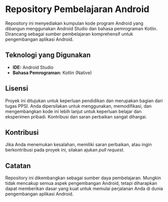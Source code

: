 # Repository Pembelajaran Android

Repository ini menyediakan kumpulan kode program Android yang dibangun menggunakan Android Studio dan bahasa pemrograman Kotlin. Dirancang sebagai sumber pembelajaran komprehensif untuk pengembangan aplikasi Android.

## Teknologi yang Digunakan

*   **IDE:** Android Studio
*   **Bahasa Pemrograman:** Kotlin (Native)

## Lisensi

Proyek ini ditujukan untuk keperluan pendidikan dan merupakan bagian dari tugas PPSI. Anda dipersilakan untuk menggunakan, memodifikasi, dan mengembangkan kode ini lebih lanjut untuk keperluan belajar dan eksperimen pribadi. Kontribusi dan saran perbaikan sangat dihargai.

## Kontribusi

Jika Anda menemukan kesalahan, memiliki saran perbaikan, atau ingin berkontribusi pada proyek ini, silakan ajukan *pull request*.

## Catatan

Repository ini dikembangkan sebagai sumber daya pembelajaran. Mungkin tidak mencakup semua aspek pengembangan Android, tetapi diharapkan dapat memberikan dasar yang kuat untuk memulai perjalanan Anda di dunia pengembangan aplikasi Android.

